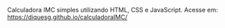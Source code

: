 Calculadora IMC simples utilizando HTML, CSS e JavaScript.
Acesse em: https://diquesg.github.io/calculadoraIMC/
